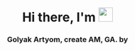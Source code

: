 <h1 align="center">Hi there, I'm <a href="https://golyak-artyom.github.io/www/" target="_blank"></a> 
<img src="https://github.com/blackcater/blackcater/raw/main/images/Hi.gif" height="32"/></h1>
<h3 align="center">Golyak Artyom, create AM, GA. by</h3>
